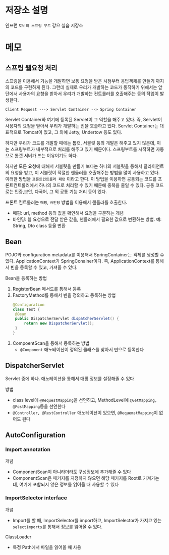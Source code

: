 # 저장소 설명
인프런 `토비의 스프링 부트` 강으 실습 저장소

# 메모
## 스프링 웹요청 처리
스프링을 이용해서 기능을 개발하면 보통 요청을 받은 시점부터 응답객체를 만들기 까지의 코드를 구현하게 된다. 그런데 실제로 우리가 개발하는 코드가 동작하기 위해서는 앞단에서 사용자의 요청을 받아서 우리가 개발하는 컨트롤러를 호출해주는 등의 작업이 발생한다. 
```
Client Request ---> Servlet Container --> Spring Container
```

Servlet Container와 여기에 등록된 Servlet이 그 역할을 해주고 있다. 즉, Servlet이 사용자의 요청을 받아서 우리가 개발하는 빈을 호출하고 있다. Servlet Container는 대표적으로 Tomcat이 있고, 그 외에 Jetty, Undertow 등도 있다.

하지만 우리가 코드를 개발할 때에는 톰캣, 서블릿 등의 개발은 해주고 있지 않은데, 이는 스프링부트가 내부적으로 처리를 해주고 있기 때문이다. 스프링부트를 시작하면 자동으로 톰캣 서버가 뜨는 이유이기도 하다. 

하지만 모든 요청에 대해서 서블릿을 만들기 보다는 하나의 서블릿을 통해서 클라이언트의 요청을 받고, 이 서블릿이 적절한 핸들러를 호출해주는 방법을 많이 사용하고 있다. 이러한 방법을 `프론트컨트롤러 패턴` 이라고 한다. 이 방법을 이용하면 공통되는 코드를 프론트컨트롤러에서 하나의 코드로 처리할 수 있기 때문에 중복을 줄일 수 있다. 공통 코드로는 인증,보안, 다국어, 그 외 공통 기능 처리 등이 있다. 

프론트 컨트롤러는 `매핑`, `바인딩` 방법을 이용해서 핸들러를 호출한다. 
- 매핑: url, method 등의 값을 확인해서 요청을 구분하는 개념
- 바인딩: 웹 요청으로 전달 받은 값을, 핸들러에서 필요한 값으로 변환하는 방법. 예: String, Dto class 등올 변환

## Bean
POJO와 configuration metadata를 이용해서 SpringContainer는 객체를 생성할 수 있다. ApplicationContext가 SpringConainer이다. 즉, ApplicationContext를 통해서 빈을 등록할 수 있고, 가져올 수 있다. 

Bean을 등록하는 방법
1. RegisterBean 메서드를 통해서 등록
2. FactoryMethod를 통해서 빈을 정의하고 등록하는 방법
   ```java
   @Configuration
   class Test {
    @Bean
    public DispatcherServlet dispatcherServlet() {
        return new DispatcherServlet();
    }
   }
   ```
3. CompoentScan을 통해서 등록하는 방법
   - `@Component` 애노테이션이 정의된 클래스를 찾아서 빈으로 등록한다

## DispatcherServlet
Servlet 중에 하나. 애노테이션을 통해서 매핑 정보를 설정해줄 수 있다

방법
- class level에 `@RequestMapping`을 선언하고, MethodLevel에 `@GetMapping, @PostMapping`등을 선언한다
- `@Controller, @RestController` 애노테이션이 있으면, `@RequemstMapping`이 없어도 된다

## AutoConfiguration
### Import annotation
개념
- ComponentScan이 아니라더라도 구성정보에 추가해줄 수 있다
- ComponentScan은 패키지를 지정하지 않으면 해당 패키지를 Root로 가져가는데, 여기에 포함되지 않은 정보를 읽어올 때 사용할 수 있다

### ImportSelector interface
개념
- Import를 할 때, ImportSelector를 import하고, ImportSelector가 가지고 있는 `selectImports`를 통해서 정보를 읽어올 수 있다.

ClassLoader
- 특정 Path에서 파일을 읽어올 때 사용